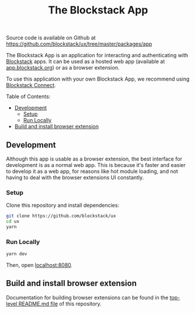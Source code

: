 <div align="center" style="margin-bottom: 50px;">

# The Blockstack App

</div>

Source code is available on Github at https://github.com/blockstack/ux/tree/master/packages/app

The Blockstack App is an application for interacting and authenticating with [Blockstack](https://blockstack.org) apps. It can be used as a hosted web app (available at [app.blockstack.org](https://app.blockstack.org)) or as a browser extension.

To use this application with your own Blockstack App, we recommend using [Blockstack Connect](https://github.com/blockstack/ux/packages/connect).

Table of Contents:

<!-- TOC depthFrom:2 -->

- [Development](#development)
  - [Setup](#setup)
  - [Run Locally](#run-locally)
- [Build and install browser extension](#build-and-install-browser-extension)

<!-- /TOC -->

## Development

Although this app is usable as a browser extension, the best interface for development is as a normal web app. This is because it's faster and easier to develop it as a web app, for reasons like hot module loading, and not having to deal with the browser extensions UI constantly.

### Setup

Clone this repository and install dependencies:

~~~bash
git clone https://github.com/blockstack/ux
cd ux
yarn
~~~

### Run Locally

~~~bash
yarn dev
~~~

Then, open [localhost:8080](http://localhost:8080).

## Build and install browser extension

Documentation for building browser extensions can be found in the [top-level README.md file](https://github.com/blockstack/ux/tree/master#building-browser-extensions) of this repository.
